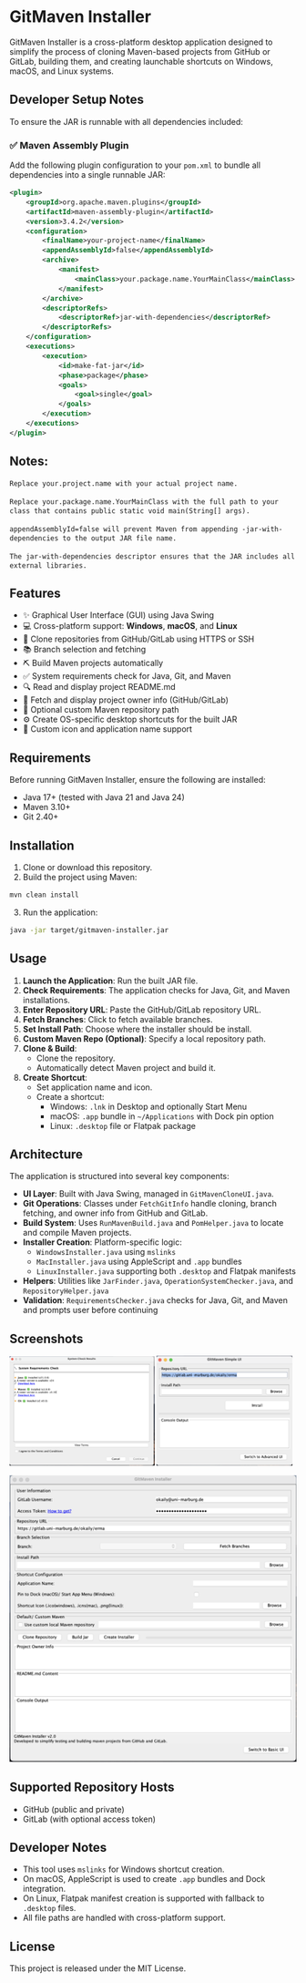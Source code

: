 # GitMaven Installer

GitMaven Installer is a cross-platform desktop application designed to simplify the process of cloning Maven-based projects from GitHub or GitLab, building them, and creating launchable shortcuts on Windows, macOS, and Linux systems.

## Developer Setup Notes

To ensure the JAR is runnable with all dependencies included:

### ✅ Maven Assembly Plugin

Add the following plugin configuration to your `pom.xml` to bundle all dependencies into a single runnable JAR:

```xml
<plugin>
    <groupId>org.apache.maven.plugins</groupId>
    <artifactId>maven-assembly-plugin</artifactId>
    <version>3.4.2</version>
    <configuration>
        <finalName>your-project-name</finalName>
        <appendAssemblyId>false</appendAssemblyId>
        <archive>
            <manifest>
                <mainClass>your.package.name.YourMainClass</mainClass>
            </manifest>
        </archive>
        <descriptorRefs>
            <descriptorRef>jar-with-dependencies</descriptorRef>
        </descriptorRefs>
    </configuration>
    <executions>
        <execution>
            <id>make-fat-jar</id>
            <phase>package</phase>
            <goals>
                <goal>single</goal>
            </goals>
        </execution>
    </executions>
</plugin>
```

## Notes:
    Replace your.project.name with your actual project name.

    Replace your.package.name.YourMainClass with the full path to your class that contains public static void main(String[] args).

    appendAssemblyId=false will prevent Maven from appending -jar-with-dependencies to the output JAR file name.

    The jar-with-dependencies descriptor ensures that the JAR includes all external libraries.

## Features

- ✨ Graphical User Interface (GUI) using Java Swing
- 💻 Cross-platform support: **Windows**, **macOS**, and **Linux**
- 🚀 Clone repositories from GitHub/GitLab using HTTPS or SSH
- 📚 Branch selection and fetching
- ⛏ Build Maven projects automatically
- ✅ System requirements check for Java, Git, and Maven
- 🔍 Read and display project README.md
- 📄 Fetch and display project owner info (GitHub/GitLab)
- 🔹 Optional custom Maven repository path
- ⚙ Create OS-specific desktop shortcuts for the built JAR
- 🌟 Custom icon and application name support

## Requirements

Before running GitMaven Installer, ensure the following are installed:

- Java 17+ (tested with Java 21 and Java 24)
- Maven 3.10+
- Git 2.40+

## Installation

1. Clone or download this repository.
2. Build the project using Maven:

```bash
mvn clean install
```

3. Run the application:

```bash
java -jar target/gitmaven-installer.jar
```

## Usage

1. **Launch the Application**: Run the built JAR file.
2. **Check Requirements**: The application checks for Java, Git, and Maven installations.
3. **Enter Repository URL**: Paste the GitHub/GitLab repository URL.
4. **Fetch Branches**: Click to fetch available branches.
5. **Set Install Path**: Choose where the installer should be install.
6. **Custom Maven Repo (Optional)**: Specify a local repository path.
7. **Clone & Build**:
    - Clone the repository.
    - Automatically detect Maven project and build it.
8. **Create Shortcut**:
    - Set application name and icon.
    - Create a shortcut:
        - Windows: `.lnk` in Desktop and optionally Start Menu
        - macOS: `.app` bundle in `~/Applications` with Dock pin option
        - Linux: `.desktop` file or Flatpak package

## Architecture

The application is structured into several key components:

- **UI Layer**: Built with Java Swing, managed in `GitMavenCloneUI.java`.
- **Git Operations**: Classes under `FetchGitInfo` handle cloning, branch fetching, and owner info from GitHub and GitLab.
- **Build System**: Uses `RunMavenBuild.java` and `PomHelper.java` to locate and compile Maven projects.
- **Installer Creation**: Platform-specific logic:
    - `WindowsInstaller.java` using `mslinks`
    - `MacInstaller.java` using AppleScript and `.app` bundles
    - `LinuxInstaller.java` supporting both `.desktop` and Flatpak manifests
- **Helpers**: Utilities like `JarFinder.java`, `OperationSystemChecker.java`, and `RepositoryHelper.java`
- **Validation**: `RequirementsChecker.java` checks for Java, Git, and Maven and prompts user before continuing


## Screenshots
<p float="left">
  <img src="screenshots/screenshot_1.png" width="50.5%" />
  <img src="screenshots/screenshot_2.png" width="47.3%" />
</p>

![GitMaven Installer UI](screenshots/screenshot_3.png)


## Supported Repository Hosts

- GitHub (public and private)
- GitLab (with optional access token)

## Developer Notes

- This tool uses `mslinks` for Windows shortcut creation.
- On macOS, AppleScript is used to create `.app` bundles and Dock integration.
- On Linux, Flatpak manifest creation is supported with fallback to `.desktop` files.
- All file paths are handled with cross-platform support.

## License

This project is released under the MIT License.
